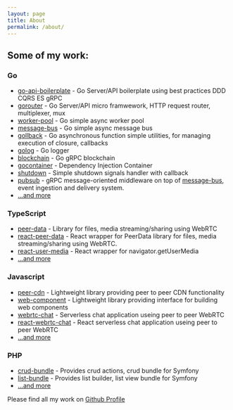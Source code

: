 ```yaml
---
layout: page
title: About
permalink: /about/
---
```


## Some of my work:

### Go
 - [go-api-boilerplate](http://rafallorenz.com/go-api-boilerplate) - Go Server/API boilerplate using best practices DDD CQRS ES gRPC
 - [gorouter](http://rafallorenz.com/gorouter) - Go Server/API micro framwework, HTTP request router, multiplexer, mux
 - [worker-pool](http://rafallorenz.com/worker-pool) - Go simple async worker pool
 - [message-bus](http://rafallorenz.com/message-bus) - Go simple async message bus
 - [gollback](http://rafallorenz.com/gollback) - Go asynchronous function simple utilities, for managing execution of closure, callbacks
 - [golog](http://rafallorenz.com/golog) - Go logger
 - [blockchain](https://github.com/vardius/blockchain) - Go gRPC blockchain
 - [gocontainer](https://github.com/vardius/gocontainer) - Dependency Injection Container
 - [shutdown](https://github.com/vardius/shutdown) - Simple shutdown signals handler with callback
 - [pubsub](https://github.com/vardius/pubsub) - gRPC message-oriented middleware on top of [message-bus](https://github.com/vardius/message-bus), event ingestion and delivery system.
 - [...and more](https://github.com/vardius?utf8=%E2%9C%93&tab=repositories&q=&type=source&language=go)

### TypeScript
 - [peer-data](http://rafallorenz.com/peer-data) - Library for files, media streaming/sharing using WebRTC
 - [react-peer-data](http://rafallorenz.com/react-peer-data) - React wrapper for PeerData library for files, media streaming/sharing using WebRTC.
 - [react-user-media](http://rafallorenz.com/react-user-media) - React wrapper for navigator.getUserMedia
 - [...and more](https://github.com/vardius?utf8=%E2%9C%93&tab=repositories&q=&type=source&language=typescript)

### Javascript
 - [peer-cdn](http://rafallorenz.com/peer-cdn) - Lightweight library providing peer to peer CDN functionality
 - [web-component](http://rafallorenz.com/web-component) - Lightweight library providing interface for building web components
 - [webrtc-chat](http://rafallorenz.com/webrtc-chat) - Serverless chat application useing peer to peer WebRTC
 - [react-webrtc-chat](http://rafallorenz.com/react-webrtc-chat) - React serverless chat application useing peer to peer WebRTC
 - [...and more](https://github.com/vardius?utf8=%E2%9C%93&tab=repositories&q=&type=source&language=javascript)

### PHP
 - [crud-bundle](http://rafallorenz.com/crud-bundle) - Provides crud actions, crud bundle for Symfony
 - [list-bundle](http://rafallorenz.com/list-bundle) - Provides list builder, list view bundle for Symfony
 - [...and more](https://github.com/vardius?utf8=%E2%9C%93&tab=repositories&q=&type=source&language=php)

Please find all my work on [Github Profile](https://github.com/vardius)
